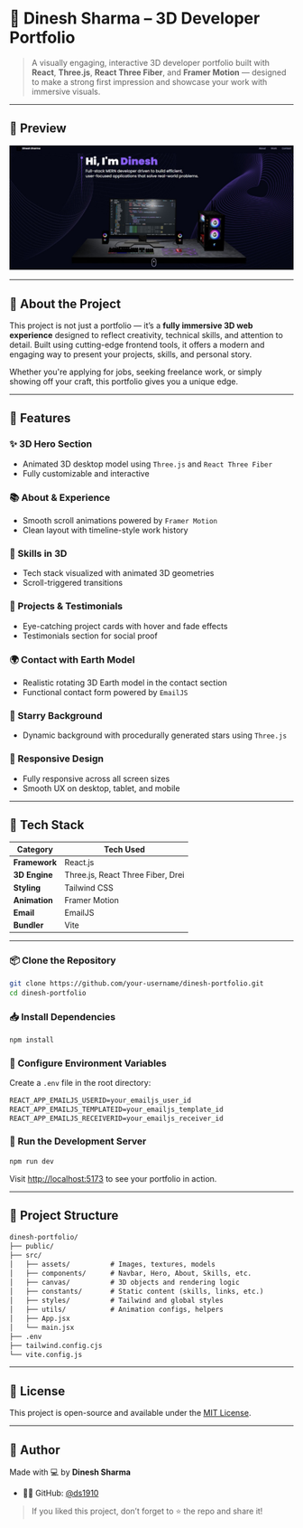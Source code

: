 # 🚀 Dinesh Sharma – 3D Developer Portfolio

> A visually engaging, interactive 3D developer portfolio built with **React**, **Three.js**, **React Three Fiber**, and **Framer Motion** — designed to make a strong first impression and showcase your work with immersive visuals.

---

## 📸 Preview

<p align="center">
  <img src="src/assets/preview.jpg" width="800" alt="Portfolio Preview" />
</p>

---

## 📖 About the Project

This project is not just a portfolio — it’s a **fully immersive 3D web experience** designed to reflect creativity, technical skills, and attention to detail. Built using cutting-edge frontend tools, it offers a modern and engaging way to present your projects, skills, and personal story.

Whether you're applying for jobs, seeking freelance work, or simply showing off your craft, this portfolio gives you a unique edge.

---

## 🔋 Features

### ✨ 3D Hero Section
- Animated 3D desktop model using `Three.js` and `React Three Fiber`
- Fully customizable and interactive

### 📚 About & Experience
- Smooth scroll animations powered by `Framer Motion`
- Clean layout with timeline-style work history

### 🧠 Skills in 3D
- Tech stack visualized with animated 3D geometries
- Scroll-triggered transitions

### 💼 Projects & Testimonials
- Eye-catching project cards with hover and fade effects
- Testimonials section for social proof

### 🌍 Contact with Earth Model
- Realistic rotating 3D Earth model in the contact section
- Functional contact form powered by `EmailJS`

### 🌌 Starry Background
- Dynamic background with procedurally generated stars using `Three.js`

### 📱 Responsive Design
- Fully responsive across all screen sizes
- Smooth UX on desktop, tablet, and mobile

---

## 🧱 Tech Stack

| Category         | Tech Used                         |
|------------------|-----------------------------------|
| **Framework**    | React.js                          |
| **3D Engine**     | Three.js, React Three Fiber, Drei |
| **Styling**      | Tailwind CSS                      |
| **Animation**    | Framer Motion                     |
| **Email**        | EmailJS                           |
| **Bundler**      | Vite                              |

---


### 📦 Clone the Repository

```bash
git clone https://github.com/your-username/dinesh-portfolio.git
cd dinesh-portfolio
```

### 📥 Install Dependencies

```bash
npm install
```

### 🔐 Configure Environment Variables

Create a `.env` file in the root directory:

```env
REACT_APP_EMAILJS_USERID=your_emailjs_user_id
REACT_APP_EMAILJS_TEMPLATEID=your_emailjs_template_id
REACT_APP_EMAILJS_RECEIVERID=your_emailjs_receiver_id
```

### 🚀 Run the Development Server

```bash
npm run dev
```

Visit [http://localhost:5173](http://localhost:5173) to see your portfolio in action.

---

## 📁 Project Structure

```text
dinesh-portfolio/
├── public/
├── src/
│   ├── assets/          # Images, textures, models
│   ├── components/      # Navbar, Hero, About, Skills, etc.
│   ├── canvas/          # 3D objects and rendering logic
│   ├── constants/       # Static content (skills, links, etc.)
│   ├── styles/          # Tailwind and global styles
│   ├── utils/           # Animation configs, helpers
│   ├── App.jsx
│   └── main.jsx
├── .env
├── tailwind.config.cjs
└── vite.config.js
```

---

## 📄 License

This project is open-source and available under the [MIT License](LICENSE).

---

## 🙌 Author

Made with 💻 by **Dinesh Sharma**

- 🧑‍💻 GitHub: [@ds1910](https://github.com/ds1910)

> If you liked this project, don’t forget to ⭐️ the repo and share it!
